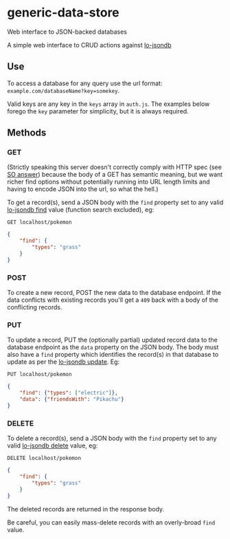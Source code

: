 # generic-data-store
Web interface to JSON-backed databases

A simple web interface to CRUD actions against [lo-jsondb](https://github.com/renatorib/lo-jsondb)

## Use

To access a database for any query use the url format: `example.com/databaseName?key=somekey`.

Valid keys are any key in the `keys` array in `auth.js`. The examples below forego the `key` parameter for simplicity, but it is always required.

## Methods

### GET

(Strictly speaking this server doesn't correctly comply with HTTP spec (see [SO answer](https://stackoverflow.com/questions/978061/http-get-with-request-body)) because the body of a GET has semantic meaning, but we want richer find options without potentially running into URL length limits and having to encode JSON into the url, so what the hell.)

To get a record(s), send a JSON body with the `find` property set to any valid [lo-jsondb find](https://github.com/renatorib/lo-jsondb#find) value (function search excluded), eg:

`GET localhost/pokemon`
```JSON
{
    "find": {
        "types": "grass"
    }
}
```

### POST

To create a new record, POST the new data to the database endpoint. If the data conflicts with existing records you'll get a `409` back with a body of the conflicting records.

### PUT

To update a record, PUT the (optionally partial) updated record data to the database endpoint as the `data` property on the JSON body. The body must also have a `find` property which identifies the record(s) in that database to update as per the [lo-jsondb update](https://github.com/renatorib/lo-jsondb#update). Eg:

`PUT localhost/pokemon`
```JSON
{
    "find": {"types": ["electric"]},
    "data": {"friendsWith": "Pikachu"}
}
```

### DELETE

To delete a record(s), send a JSON body with the `find` property set to any valid [lo-jsondb delete](https://github.com/renatorib/lo-jsondb#delete) value, eg:

`DELETE localhost/pokemon`
```JSON
{
    "find": {
        "types": "grass"
    }
}
```

The deleted records are returned in the response body.

Be careful, you can easily mass-delete records with an overly-broad `find` value.